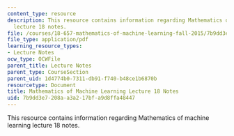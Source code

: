 ```yaml
---
content_type: resource
description: This resource contains information regarding Mathematics of machine learning
  lecture 18 notes.
file: /courses/18-657-mathematics-of-machine-learning-fall-2015/7b9dd3e7208aa3a217bfa9d8ffa48447_MIT18_657F15_L18.pdf
file_type: application/pdf
learning_resource_types:
- Lecture Notes
ocw_type: OCWFile
parent_title: Lecture Notes
parent_type: CourseSection
parent_uid: 1d4774b0-7311-db91-f740-b48ce1b6870b
resourcetype: Document
title: Mathematics of Machine Learning Lecture 18 Notes
uid: 7b9dd3e7-208a-a3a2-17bf-a9d8ffa48447
---
```

This resource contains information regarding Mathematics of machine learning lecture 18 notes.

